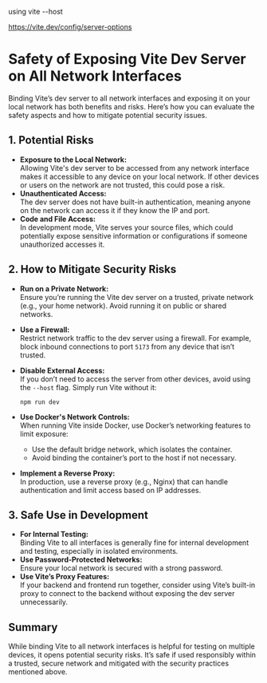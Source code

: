 using vite --host


https://vite.dev/config/server-options

# Safety of Exposing Vite Dev Server on All Network Interfaces

Binding Vite’s dev server to all network interfaces and exposing it on your local network has both benefits and risks. Here’s how you can evaluate the safety aspects and how to mitigate potential security issues.

## 1. Potential Risks
- **Exposure to the Local Network:**  
  Allowing Vite's dev server to be accessed from any network interface makes it accessible to any device on your local network. If other devices or users on the network are not trusted, this could pose a risk.
- **Unauthenticated Access:**  
  The dev server does not have built-in authentication, meaning anyone on the network can access it if they know the IP and port.
- **Code and File Access:**  
  In development mode, Vite serves your source files, which could potentially expose sensitive information or configurations if someone unauthorized accesses it.

## 2. How to Mitigate Security Risks
- **Run on a Private Network:**  
  Ensure you’re running the Vite dev server on a trusted, private network (e.g., your home network). Avoid running it on public or shared networks.
- **Use a Firewall:**  
  Restrict network traffic to the dev server using a firewall. For example, block inbound connections to port `5173` from any device that isn’t trusted.
- **Disable External Access:**  
  If you don’t need to access the server from other devices, avoid using the `--host` flag. Simply run Vite without it:

  `npm run dev`

- **Use Docker's Network Controls:**  
  When running Vite inside Docker, use Docker’s networking features to limit exposure:
  - Use the default bridge network, which isolates the container.
  - Avoid binding the container’s port to the host if not necessary.
- **Implement a Reverse Proxy:**  
  In production, use a reverse proxy (e.g., Nginx) that can handle authentication and limit access based on IP addresses.

## 3. Safe Use in Development
- **For Internal Testing:**  
  Binding Vite to all interfaces is generally fine for internal development and testing, especially in isolated environments.
- **Use Password-Protected Networks:**  
  Ensure your local network is secured with a strong password.
- **Use Vite’s Proxy Features:**  
  If your backend and frontend run together, consider using Vite’s built-in proxy to connect to the backend without exposing the dev server unnecessarily.

## Summary
While binding Vite to all network interfaces is helpful for testing on multiple devices, it opens potential security risks. It’s safe if used responsibly within a trusted, secure network and mitigated with the security practices mentioned above.
